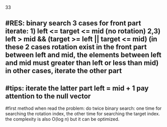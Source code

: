 33

#RES:
**binary search**
**3 cases for front part iterate:**
	1) left <= target <= mid	(no rotation)
	2,3) left > mid && (target >= left || target <= mid)	(in these 2 cases rotation exist in the front part between left and mid, the elements between left and mid must greater than left or less than mid)
**in other cases, iterate the other part**
---
#tips:
**iterate the latter part left = mid + 1**
**pay attention to the null vector**
---
#first method when read the problem:
do twice binary search:
one time for searching the rotation index,
the other time for searching the target index.
the complexity is also O(log n) but it can be optimized.